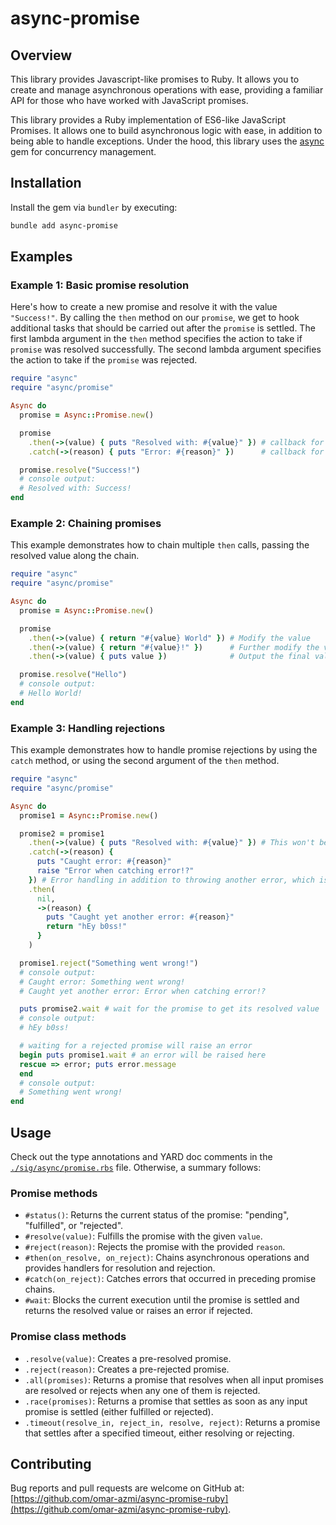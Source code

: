 # async-promise


## Overview

This library provides Javascript-like promises to Ruby.
It allows you to create and manage asynchronous operations with ease, providing a familiar API for those who have worked with JavaScript promises.

This library provides a Ruby implementation of ES6-like JavaScript Promises.
It allows one to build asynchronous logic with ease, in addition to being able to handle exceptions.
Under the hood, this library uses the [async](https://github.com/socketry/async) gem for concurrency management.


## Installation

Install the gem via `bundler` by executing:

```bash
bundle add async-promise
```


## Examples

### Example 1: Basic promise resolution

Here's how to create a new promise and resolve it with the value `"Success!"`.
By calling the `then` method on our `promise`, we get to hook additional tasks that should be carried out after the `promise` is settled.
The first lambda argument in the `then` method specifies the action to take if `promise` was resolved successfully.
The second lambda argument specifies the action to take if the `promise` was rejected.

```rb
require "async"
require "async/promise"

Async do
  promise = Async::Promise.new()

  promise
    .then(->(value) { puts "Resolved with: #{value}" }) # callback for success
    .catch(->(reason) { puts "Error: #{reason}" })      # callback for failure

  promise.resolve("Success!")
  # console output:
  # Resolved with: Success!
end
```

### Example 2: Chaining promises

This example demonstrates how to chain multiple `then` calls, passing the resolved value along the chain.

```rb
require "async"
require "async/promise"

Async do
  promise = Async::Promise.new()

  promise
    .then(->(value) { return "#{value} World" }) # Modify the value
    .then(->(value) { return "#{value}!" })      # Further modify the value
    .then(->(value) { puts value })              # Output the final value

  promise.resolve("Hello")
  # console output:
  # Hello World!
end
```

### Example 3: Handling rejections

This example demonstrates how to handle promise rejections by using the `catch` method, or using the second argument of the `then` method.

```rb
require "async"
require "async/promise"

Async do
  promise1 = Async::Promise.new()

  promise2 = promise1
    .then(->(value) { puts "Resolved with: #{value}" }) # This won't be called
    .catch(->(reason) {
      puts "Caught error: #{reason}"
      raise "Error when catching error!?"
    }) # Error handling in addition to throwing another error, which is caught in the next `then` promise.
    .then(
      nil,
      ->(reason) {
        puts "Caught yet another error: #{reason}"
        return "hEy b0ss!"
      }
    )

  promise1.reject("Something went wrong!")
  # console output:
  # Caught error: Something went wrong!
  # Caught yet another error: Error when catching error!?

  puts promise2.wait # wait for the promise to get its resolved value
  # console output:
  # hEy b0ss!

  # waiting for a rejected promise will raise an error
  begin puts promise1.wait # an error will be raised here
  rescue => error; puts error.message
  end
  # console output:
  # Something went wrong!
end
```

## Usage

Check out the type annotations and YARD doc comments in the [`./sig/async/promise.rbs`](./sig/async/promise.rbs) file.
Otherwise, a summary follows:

### Promise methods
- `#status()`: Returns the current status of the promise: "pending", "fulfilled", or "rejected".
- `#resolve(value)`: Fulfills the promise with the given `value`.
- `#reject(reason)`: Rejects the promise with the provided `reason`.
- `#then(on_resolve, on_reject)`: Chains asynchronous operations and provides handlers for resolution and rejection.
- `#catch(on_reject)`: Catches errors that occurred in preceding promise chains.
- `#wait`: Blocks the current execution until the promise is settled and returns the resolved value or raises an error if rejected.

### Promise class methods
- `.resolve(value)`: Creates a pre-resolved promise.
- `.reject(reason)`: Creates a pre-rejected promise.
- `.all(promises)`: Returns a promise that resolves when all input promises are resolved or rejects when any one of them is rejected.
- `.race(promises)`: Returns a promise that settles as soon as any input promise is settled (either fulfilled or rejected).
- `.timeout(resolve_in, reject_in, resolve, reject)`: Returns a promise that settles after a specified timeout, either resolving or rejecting.


## Contributing

Bug reports and pull requests are welcome on GitHub at: [https://github.com/omar-azmi/async-promise-ruby](https://github.com/omar-azmi/async-promise-ruby).

